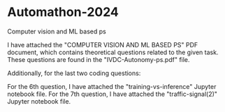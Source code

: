 # Automathon-2024

Computer vision and ML based ps

I have attached the "COMPUTER VISION AND ML BASED PS" PDF document, which contains theoretical questions related to the given task. These questions are found in the "IVDC-Autonomy-ps.pdf" file.

Additionally, for the last two coding questions:

For the 6th question, I have attached the "training-vs-inference" Jupyter notebook file.
For the 7th question, I have attached the "traffic-signal(2)" Jupyter notebook file.

